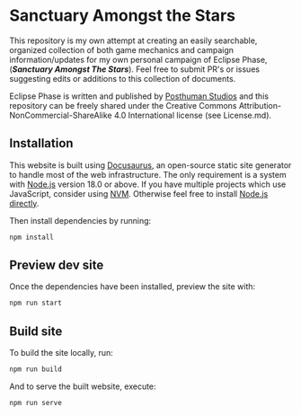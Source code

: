 # Sanctuary Amongst the Stars

This repository is my own attempt at creating an easily searchable, organized collection of both game mechanics and campaign information/updates for my own personal campaign of Eclipse Phase, (***Sanctuary Amongst The Stars***).  Feel free to submit PR's or issues suggesting edits or additions to this collection of documents.

Eclipse Phase is written and published by [Posthuman Studios](https://posthumanstudios.com/) and this repository can be freely shared under the Creative Commons Attribution-NonCommercial-ShareAlike 4.0 International license (see License.md).

## Installation

This website is built using [Docusaurus](https://docusaurus.io/), an open-source static site generator to handle most of the web infrastructure. The only requirement is a system with [Node.js](https://nodejs.org/en) version 18.0 or above. If you have multiple projects which use JavaScript, consider using [NVM](https://github.com/nvm-sh/nvm). Otherwise feel free to install [Node.js directly](https://nodejs.org/en). 

Then install dependencies by running:
```bash
npm install
```

## Preview dev site

Once the dependencies have been installed, preview the site with:
```bash
npm run start
```

## Build site

To build the site locally, run:
```bash
npm run build
```

And to serve the built website, execute:
```bash
npm run serve
```
